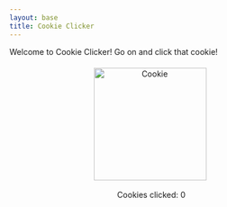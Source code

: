 ```yaml
---
layout: base
title: Cookie Clicker
---
```


<p>Welcome to Cookie Clicker! Go on and click that cookie!</p>
<!-- Cookie Clicker Game -->
<div id="cookie-game-container" style="text-align: center; margin-top: 20px;">
  <img id="cookie" src="{{site.baseurl}}/images/cookie.png" alt="Cookie" width="200px" height="200px" style="cursor: pointer;">
  <img source>
  <p>Cookies clicked: <span id="counter">0</span></p>
</div>
<script>
  let counter = 0;
  document.getElementById('cookie').addEventListener('click', function() {
    counter++;
    document.getElementById('counter').textContent = counter;
  });
</script>